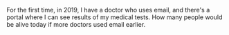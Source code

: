For the first time, in 2019, I have a doctor who uses email, and there's a portal where I can see results of my medical tests. How many people would be alive today if more doctors used email earlier. 
